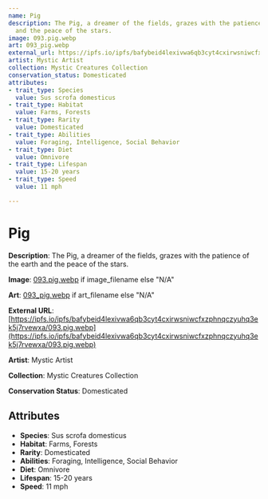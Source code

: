 ```yaml
---
name: Pig
description: The Pig, a dreamer of the fields, grazes with the patience of the earth
  and the peace of the stars.
image: 093.pig.webp
art: 093_pig.webp
external_url: https://ipfs.io/ipfs/bafybeid4lexivwa6qb3cyt4cxirwsniwcfxzphnqczyuhq3ek5j7rvewxa/093.pig.webp
artist: Mystic Artist
collection: Mystic Creatures Collection
conservation_status: Domesticated
attributes:
- trait_type: Species
  value: Sus scrofa domesticus
- trait_type: Habitat
  value: Farms, Forests
- trait_type: Rarity
  value: Domesticated
- trait_type: Abilities
  value: Foraging, Intelligence, Social Behavior
- trait_type: Diet
  value: Omnivore
- trait_type: Lifespan
  value: 15-20 years
- trait_type: Speed
  value: 11 mph

---
```


# Pig

**Description**: The Pig, a dreamer of the fields, grazes with the patience of the earth and the peace of the stars.

**Image**: [093.pig.webp](./093.pig.webp) if image_filename else "N/A"

**Art**: [093_pig.webp](./093_pig.webp) if art_filename else "N/A"

**External URL**: [https://ipfs.io/ipfs/bafybeid4lexivwa6qb3cyt4cxirwsniwcfxzphnqczyuhq3ek5j7rvewxa/093.pig.webp](https://ipfs.io/ipfs/bafybeid4lexivwa6qb3cyt4cxirwsniwcfxzphnqczyuhq3ek5j7rvewxa/093.pig.webp)

**Artist**: Mystic Artist

**Collection**: Mystic Creatures Collection

**Conservation Status**: Domesticated

## Attributes
- **Species**: Sus scrofa domesticus
- **Habitat**: Farms, Forests
- **Rarity**: Domesticated
- **Abilities**: Foraging, Intelligence, Social Behavior
- **Diet**: Omnivore
- **Lifespan**: 15-20 years
- **Speed**: 11 mph
